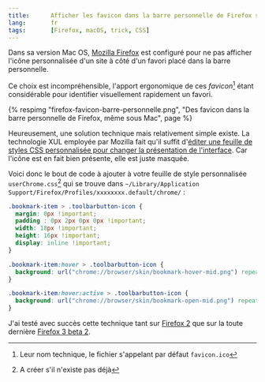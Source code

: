 ```yaml
---
title:      Afficher les favicon dans la barre personnelle de Firefox sous Mac OS
lang:       fr
tags:       [Firefox, macOS, trick, CSS]
---
```


Dans sa version Mac OS, [Mozilla Firefox](http://www.mozilla-europe.org/fr/products/firefox/) est configuré pour ne pas afficher l'icône personnalisée d'un site à côté d'un favori placé dans la barre personnelle.


Ce choix est incompréhensible, l'apport ergonomique de ces *favicon*[^1] étant considérable pour identifier visuellement rapidement un favori.

{% respimg "firefox-favicon-barre-personnelle.png", "Des favicon dans la barre personnelle de Firefox, même sous Mac", page %}

Heureusement, une solution technique mais relativement simple existe. La technologie XUL employée par Mozilla fait qu'il suffit d'[éditer une feuille de styles CSS personnalisée pour changer la présentation de l'interface](http://www.geckozone.org/forum/viewtopic.php?t=28965). Car l'icône est en fait bien présente, elle est juste masquée.

Voici donc le bout de code à ajouter à votre feuille de style personnalisée `userChrome.css`[^2] qui se trouve dans `~/Library/Application Support/Firefox/Profiles/xxxxxxxx.default/chrome/` :

```css
.bookmark-item > .toolbarbutton-icon {
  margin: 0px !important;
  padding : 0px 2px 0px 0px !important;
  width: 18px !important;
  height: 16px !important;
  display: inline !important;
}

.bookmark-item:hover > .toolbarbutton-icon {
  background: url("chrome://browser/skin/bookmark-hover-mid.png") repeat-x !important;
}

.bookmark-item:hover:active > .toolbarbutton-icon {
  background: url("chrome://browser/skin/bookmark-open-mid.png") repeat-x !important;
}
```

J'ai testé avec succès cette technique tant sur [Firefox 2](http://www.mozilla.com/en-US/firefox/all.html) que sur la toute dernière [Firefox 3 beta 2](http://www.mozilla.com/en-US/firefox/all-beta.html).


[^1]: Leur nom technique, le fichier s'appelant par défaut `favicon.ico`

[^2]: A créer s'il n'existe pas déjà
